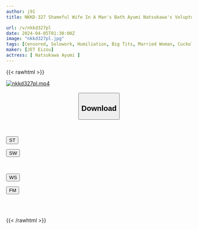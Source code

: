 ```yaml
---
author: j91
title: NKKD-327 Shameful Wife In A Man's Bath Ayumi Natsukawa's Voluptuous Female Body That Cannot Be Hidden With A Wet Towel

url: /v/nkkd327pl
date: 2024-04-05T01:30:00Z
image: "nkkd327pl.jpg"
tags: [Censored, Solowork, Humiliation, Big Tits, Married Woman, Cuckold	]
maker: [JET Eizou]
actress: [ Natsukawa Ayumi ]
---
```



{{< rawhtml >}}

<div class="video" data-videoid="g2BydGpyyliqozP">
    <a href="javascript:;">
        <img src="/v/nkkd327pl/nkkd327pl.jpg" width="WIDTH" height="HEIGHT" alt="nkkd327pl.mp4" loading="lazy">
    </a>
</div>

<script type="text/javascript" src="https://j91.asia/asset/on-demand-st.js"></script>

<br>
  <link rel="stylesheet" href="https://j91.asia/asset/bs5.css">
  
  <center>
  <button class="btn btn-primary" type="button" data-bs-toggle="collapse" data-bs-target=".multi-collapse" aria-expanded="false" aria-controls="multiCollapseExample1 multiCollapseExample2"><h2>Download</h2></button></center>
</p>
<div class="row">
  <div class="col">
    <div class="collapse multi-collapse" id="multiCollapseExample1">
      <div class="card card-body">
	      	      <br>
<div class="buttons">  
<p><a href="https://streamtape.to/v/g2BydGpyyliqozP" target="_blank"><button class="btn-hover color-3"><i class="fa fa-download"></i> ST</button></a></p>
<p><a href="https://asnwish.com/m6iuzzk5m4zl" target="_blank"><button class="btn-hover color-2"><i class="fa fa-download"></i> SW</button></a></p></div>
    </div>
  </div>
</div>
  <div class="col">
    <div class="collapse multi-collapse" id="multiCollapseExample2">
      <div class="card card-body">
	      <br>
<div class="buttons">
<p><a href="https://wolfstream.tv/gcqhxgjs4hse"><button class="btn-hover color-9"><i class="fa fa-download"></i> WS</button></a></p>
<p><a href="https://filemoon.sx/d/yp5jqn2fypom"><button class="btn-hover color-8"><i class="fa fa-download"></i> FM</button></a></p></div>
<br><br>
      </div>
    </div>
  </div>
</div>

{{< /rawhtml >}}